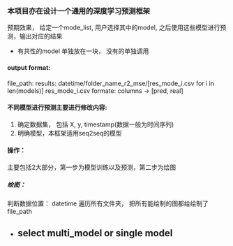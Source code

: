 ### 本项目亦在设计一个通用的深度学习预测框架
预期效果， 给定一个mode_list, 用户选择其中的model, 之后使用这些模型进行预测，输出对应的结果
- 有共性的model 单独放在一块， 没有的单独调用

#### output format:
file_path: results:
datetime/folder_name_r2_mse/[res_mode_i.csv for i in len(models)]
res_mode_i.csv formate: columns -> [pred, real]

#### 不同模型进行预测主要进行修改内容:
1. 确定数据集， 包括 X, y, timestamp(数据一般为时间序列)
2. 明确模型，本框架适用seq2seq的模型


#### 操作：
主要包括2大部分，第一步为模型训练以及预测，第二步为绘图

##### 绘图：
判断数据位置： datetime
遍历所有文件夹， 把所有能绘制的图都给绘制了
file_path
- select multi_model or single model
  - 